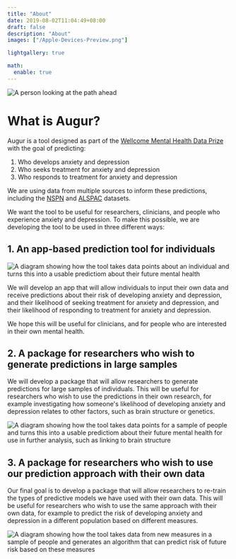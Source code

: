 ```yaml
---
title: "About"
date: 2019-08-02T11:04:49+08:00
draft: false
description: "About"
images: ["/Apple-Devices-Preview.png"]

lightgallery: true

math:
  enable: true
---
```


![A person looking at the path ahead](/about.png)

# What is Augur?



Augur is a tool designed as part of the [Wellcome Mental Health Data Prize](https://wellcome.org/grant-funding/schemes/wellcome-mental-health-data-prize) with the goal of predicting:

1. Who develops anxiety and depression
2. Who seeks treatment for anxiety and depression
3. Who responds to treatment for anxiety and depression

We are using data from multiple sources to inform these predictions, including the [NSPN](https://nspn.org.uk/) and [ALSPAC](http://www.bristol.ac.uk/alspac/) datasets.

We want the tool to be useful for researchers, clinicians, and people who experience anxiety and depression. To make this possible, we are developing the tool to be used in three different ways:

## 1. An app-based prediction tool for individuals

![A diagram showing how the tool takes data points about an individual and turns this into a usable predictiom about their future mental health](/tool_diagrams.svg)

We will develop an app that will allow individuals to input their own data and receive predictions about their risk of developing anxiety and depression, and their likelihood of seeking treatment for anxiety and depression, and their likelihood of responding to treatment for anxiety and depression.

We hope this will be useful for clinicians, and for people who are interested in their own mental health.

## 2. A package for researchers who wish to generate predictions in large samples

We will develop a package that will allow researchers to generate predictions for large samples of individuals. This will be useful for researchers who wish to use the predictions in their own research, for example investigating how someone's likelihood of developing anxiety and depression relates to other factors, such as brain structure or genetics.

![A diagram showing how the tool takes data points for a sample of people and turns this into a usable predictiom about their future mental health for use in further analysis, such as linking to brain structure](/tool_diagram2.svg)

## 3. A package for researchers who wish to use our prediction approach with their own data

Our final goal is to develop a package that will allow researchers to re-train the types of predictive models we have used with their own data. This will be useful for researchers who wish to use the same approach with their own data, for example to predict the risk of developing anxiety and depression in a different population based on different measures.

![A diagram showing how the tool takes data from new measures in a sample of people and generates an algorithm that can predict risk of future risk based on these measures](/tool_diagram3.svg)